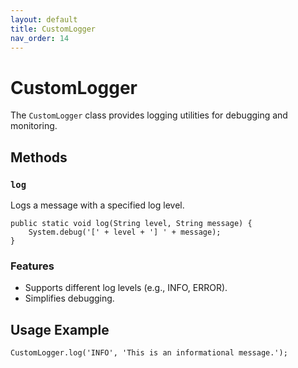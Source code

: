```yaml
---
layout: default
title: CustomLogger
nav_order: 14
---
```


# CustomLogger

The `CustomLogger` class provides logging utilities for debugging and monitoring.

## Methods

### `log`
Logs a message with a specified log level.

```apex
public static void log(String level, String message) {
    System.debug('[' + level + '] ' + message);
}
```

### Features
- Supports different log levels (e.g., INFO, ERROR).
- Simplifies debugging.

## Usage Example

```apex
CustomLogger.log('INFO', 'This is an informational message.');
```
